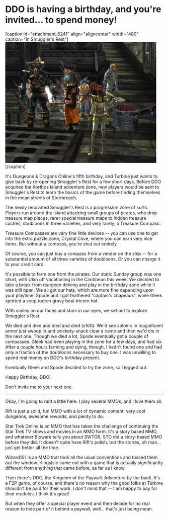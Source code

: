 # DDO is having a birthday, and you're invited... to spend money!

[caption id="attachment\_6241" align="aligncenter" width="480" caption="In Smuggler's Rest"]![](../uploads/2011/02/dndclient-2011-02-27-22-17-57-42-480x385.jpg "In Smuggler's Rest")[/caption]

It's Dungeons & Dragons Online's fifth birthday, and Turbine just wants to give back by re-opening Smuggler's Rest for a few short days. Before DDO acquired the Korthos Island adventure zone, new players would be sent to Smuggler's Rest to learn the basics of the game before finding themselves in the mean streets of Stormreach.

The newly renovated Smuggler's Rest is a progression zone of sorts. Players run around the island attacking small groups of pirates, who drop treasure map pieces, rarer special treasure maps to hidden treasure caches, doubloons in three varieties, and very rarely, a Treasure Compass.

Treasure Compasses are very fine little devices -- you can use one to get into the extra puzzle zone, Crystal Cove, where you can earn very nice items. But without a compass, you're shut out entirely.

Of course, you can just buy a compass from a vendor on the ship -- for a substantial amount of all three varieties of doubloons. Or you can charge it to your credit card.

It's possible to farm one from the pirates. Our static Sunday group was one short, with Ulan off vacationing in the Caribbean this week. We decided to take a break from dungeon delving and play in the birthday zone while it was still open. We all got our hats, which are more fine depending upon your playtime. Spode and I got feathered "captain's chapeaus", while Gleek sported a ~~soup tureen~~ ~~gravy boat~~ tricorn hat.

With smiles on our faces and stars in our eyes, we set out to explore Smuggler's Rest.

We died and died and died and died (x100). We'd see soloers in magnificent armor just swoop in and snickety-snack clear a camp and then we'd die in the next one. Though we died a lot, Spode eventually got a couple of compasses. Gleek had been playing in the zone for a few days, and had six. After a couple hours farming and dying, though, I hadn't found one and had only a fraction of the doubloons necessary to buy one. I was unwilling to spend real money on DDO's birthday present.

Eventually Gleek and Spode decided to try the zone, so I logged out.

Happy Birthday, DDO!

Don't invite me to your next one.

---

Okay, I'm going to rant a little here. I play several MMOs, and I love them all.

Rift is just a solid, fun MMO with a lot of dynamic content, very cool dungeons, awesome rewards, and plenty to do.

Star Trek Online is an MMO that has taken the challenge of continuing the Star Trek TV shows and movies in an MMO form. It's a story based MMO, and whatever Bioware tells you about SWTOR, STO did a story-based MMO before they did. It doesn't quite have Rift's polish, but the stories, oh man... just get better all the time.

Wizard101 is an MMO that took all the usual conventions and tossed them out the window. KingsIsle came out with a game that is actually significantly different from anything that came before, as far as I know.

Then there's DDO, the Kingdom of the Paywall. Adventure by the buck. It's a F2P game, of course, and there's no reason why the good folks at Turbine shouldn't be paid for their work. I don't mind that -- I am happy to pay for their modules. I think it's great!

But when they offer a special player event and then decide for no real reason to hide part of it behind a paywall, well... that's just being mean.

